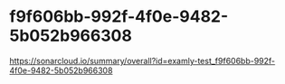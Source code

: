 # f9f606bb-992f-4f0e-9482-5b052b966308
https://sonarcloud.io/summary/overall?id=examly-test_f9f606bb-992f-4f0e-9482-5b052b966308
